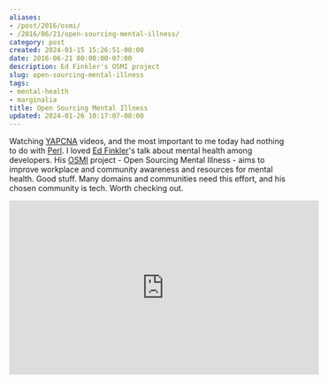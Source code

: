 ```yaml
---
aliases:
- /post/2016/osmi/
- /2016/06/21/open-sourcing-mental-illness/
category: post
created: 2024-01-15 15:26:51-08:00
date: 2016-06-21 00:00:00-07:00
description: Ed Finkler's OSMI project
slug: open-sourcing-mental-illness
tags:
- mental-health
- marginalia
title: Open Sourcing Mental Illness
updated: 2024-01-26 10:17:07-08:00
---
```


Watching [YAPCNA](http://www.yapcna.org) videos, and the most important to me today had nothing to do with [Perl](../../../card/Perl.md). I loved  [Ed Finkler](https://funkatron.com)'s talk about mental health among developers. His [OSMI](https://osmihelp.org) project - Open Sourcing Mental Illness - aims to improve workplace and community awareness and resources for mental health. Good stuff. Many domains and communities need this effort,
and his chosen community is tech. Worth checking out.

<iframe width="560" height="315" src="https://www.youtube.com/embed/bWqSuBg8AMo" title="YouTube video player" frameborder="0" allow="accelerometer; autoplay; clipboard-write; encrypted-media; gyroscope; picture-in-picture" allowfullscreen></iframe>